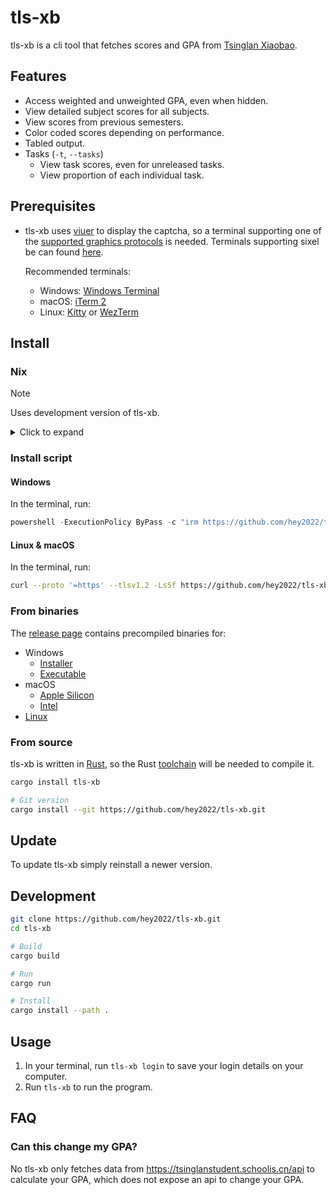 # tls-xb

tls-xb is a cli tool that fetches scores and GPA from [Tsinglan Xiaobao](https://tsinglanstudent.schoolis.cn).

## Features

- Access weighted and unweighted GPA, even when hidden.
- View detailed subject scores for all subjects.
- View scores from previous semesters.
- Color coded scores depending on performance.
- Tabled output.
- Tasks (`-t`, `--tasks`)
    - View task scores, even for unreleased tasks.
    - View proportion of each individual task.

## Prerequisites

- tls-xb uses [viuer](https://github.com/atanunq/viuer) to display the captcha,
  so a terminal supporting one of the [supported graphics protocols](https://docs.rs/crate/viuer/latest)
  is needed. Terminals supporting sixel be can found [here](https://www.arewesixelyet.com).

  Recommended terminals:
  - Windows: [Windows Terminal](https://github.com/microsoft/terminal)
  - macOS: [iTerm 2](https://iterm2.com/)
  - Linux: [Kitty](https://sw.kovidgoyal.net/kitty) or [WezTerm](https://wezfurlong.org/wezterm)

## Install

### Nix

> [!NOTE]  
> Uses development version of tls-xb.

<details>
<summary>Click to expand</summary>

Add this to your `flake.nix`

``` nix
{
  inputs = {
    tls-xb = {
      url = "github:hey2022/tls-xb";
      inputs.nixpkgs.follows = "nixpkgs";
    };
  };
}
```

To install `tls-xb` to your NixOS/Home Manager configuration, add the following to your `environment.systemPackages` or `home.packages` respectively:

``` nix
inputs.tls-xb.packages.${pkgs.stdenv.hostPlatform.system}.default
```

</details>

### Install script

#### Windows

In the terminal, run:

``` powershell
powershell -ExecutionPolicy ByPass -c "irm https://github.com/hey2022/tls-xb/releases/latest/download/tls-xb-installer.ps1 | iex"
```

#### Linux & macOS

In the terminal, run:

``` sh
curl --proto '=https' --tlsv1.2 -LsSf https://github.com/hey2022/tls-xb/releases/latest/download/tls-xb-installer.sh | sh
```

### From binaries

The [release page](https://github.com/hey2022/tls-xb/releases) contains
precompiled binaries for:

- Windows
   - [Installer](https://github.com/hey2022/tls-xb/releases/latest/download/tls-xb-x86_64-pc-windows-msvc.msi)
   - [Executable](https://github.com/hey2022/tls-xb/releases/latest/download/tls-xb-x86_64-pc-windows-msvc.zip)
- macOS
   - [Apple Silicon](https://github.com/hey2022/tls-xb/releases/latest/download/tls-xb-aarch64-apple-darwin.tar.xz)
   - [Intel](https://github.com/hey2022/tls-xb/releases/latest/download/tls-xb-x86_64-apple-darwin.tar.xz)
- [Linux](https://github.com/hey2022/tls-xb/releases/latest/download/tls-xb-x86_64-unknown-linux-gnu.tar.xz)

### From source

tls-xb is written in [Rust](https://www.rust-lang.org),
so the Rust [toolchain](https://rustup.rs) will be needed to compile it.

``` sh
cargo install tls-xb

# Git version
cargo install --git https://github.com/hey2022/tls-xb.git
```

## Update

To update tls-xb simply reinstall a newer version.

## Development

``` sh
git clone https://github.com/hey2022/tls-xb.git
cd tls-xb

# Build
cargo build

# Run
cargo run

# Install
cargo install --path .
```

## Usage

1. In your terminal, run `tls-xb login` to save your login details on your computer.
1. Run `tls-xb` to run the program.

## FAQ

### Can this change my GPA?

No tls-xb only fetches data from <https://tsinglanstudent.schoolis.cn/api>
to calculate your GPA, which does not expose an api to change your GPA.
